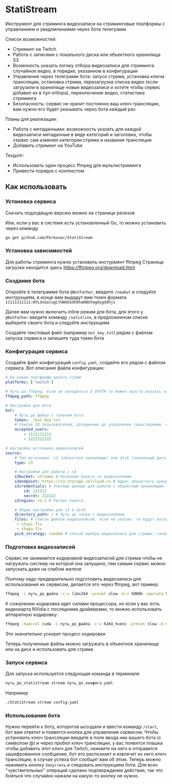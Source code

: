 # StatiStream

Инструмент для стриминга видеозаписи на стриминговые платформы с управлением и уведомлениями через бота телеграмм

Список возможностей:
- Стриминг на Twitch
- Работа с записями с локального диска или объектного хранилища S3
- Возмоность указать логику отбора видеозаписи для стриминга: случайное видео, в порядке, указанном в конфигурации
- Управление через телеграмм бота: запуск стрима, установка ключа трансляции, остановка стрима, перезагрузка списка видео (если загрузили в хранилище новые видеозаписи и хотите чтобы сервис добавил их в пул отбора), переключение видео, статистика стриминга
- Безопасность: сервис не хранит постоянно ваш ключ трансляции, вам нужно его будет указывать через бота каждый раз

Планы для реализации:
- Работа с метаданными: возможность указать для каждой видеозаписи метаданные в виде категорий и заголовка, чтобы сервис сам изменял категории стрима и название трансляции
- Добавить стриминг на YouTube

Техдолг:
- Использовать один процесс ffmpeg для мультистриминга
- Привести порядок с контекстом

## Как использовать

### Установка сервиса

Скачать подходящую версию можно на странице релизов

Или, если у вас в системе есть установленный Go, то можно установить через команду
```bash
go get github.com/Perkovec/StatiStream
```

### Установка зависимостей

Для работы стриминга нужно установить инстурмент ffmpeg
Страница загрузки находится здесь https://ffmpeg.org/download.html

### Создание бота

Откройте в телеграмме бота `@BotFather`, введите `/newbot` и следуйте инструкциям, в конце вам выдадут вам токен формата `11111111111:HYLdsbalugLYGWUGSdhbhaKBUYwgdygddhjs`

Далее вам нужно включить inline режим для бота, для этого у `@BotFather` введите команду `/setinline`, в предложенном списке выберите своего бота и следуйте инструкциям

Создайте текстовый файл (например `bot_key.txt`) рядом с файлом запуска сервиса и запишите туда токен бота

### Конфигурация сервиса

Создайте файл конфигураций `config.yaml`, создайте его рядом с файлом сервиса. Вот описание файла конфигурации:
```yaml
# На какие платформы делать стрим
platforms: ['twitch']

# Путь до ffmpeg, если он находиться в $PATH то можно просто указать название команды для его вызова
ffmpeg_path: ffmpeg

# Настройки для бота
bot:
    # Путь до файла с токеном бота
    token: ./bot_key.txt
    # Список ID пользователей, допущенных до управления трансляциями, свой ID можно узнать у бота @userinfobot
    accepted_users:
        - 1111111111
        - 2222222222

# Настройка источника видеозаписей
source:
    # Тип источника: s3 (объектное хранилище) или disk (локальный диск)
    type: s3

    # Настройки для работы с s3
    s3bucket: streams # Название бакета со видеозапиями
    s3endpoint: https://s3.storage.selcloud.ru # Адрес объектного хранилища
    s3credentials: # Учетные данные для работы с объектным хранилищем
        id: 111111
        secret: 222222
    s3region: ru-1 # Регион бакета

    # Общие настройки для s3 и disk
    directory_path: / # Путь до папки с видеозапиями
    files: # Список файлов видеозаписей, если не указан, то будут воспроизводится все видеозаписи из directory_path
     - chipi.flv
     - chapa.flv
    pick_strategy: random # способ выбора видеозаписи для стрима: random - случайный выбор, seq - в том порядке что указано в files или по дате создания
```

### Подготовка видеозаписей

Сервис не занимается кодировкой видеозаписей для стрима чтобы не нагружать систему на которой она запущено, тем самым сервис можно запускать даже на слабом железе

Поэтому надо предварительно подготовить видеозаписи для использования их сервисом, делается это через ffmpeg, вот пример:
```bash
ffmpeg -i путь_до_файла -c:v libx264 -preset slow -b:v 5000k -maxrate 5000k -bufsize 6000k -vf "format=yuv420p" -g 50 -c:a aac -b:a 128k -ac 2 -ar 44100 выходной_файл.flv
```
К сожалению кодировка идет силами процессора, но если у вас есть видеокарта NVidia с последними драйверами, то можно использовать аппаратную кодировку:
```bash
ffmpeg -hwaccel cuda -i путь_до_файла -c:v h264_hvenc -preset slow -b:v 5000k -maxrate 5000k -bufsize 6000k -vf format=yuv420p -g 50 -c:a aac -b:a 128k -ac 2 -ar 44100 выходной_файл.flv
```
Это значительно ускорит процесс кодировки

Теперь полученные файлы можно загружать в объектное хранилище или на диск и использовать для стрима

### Запуск сервиса

Для запуска используется следующая команда в терминале
```bash
путь_до_statistream stream путь_до_конфига.yaml
```

Например
```bash
./StatiStream stream config.yaml
```

### Использование бота

Нужно перейти к боту, которогов ысоздали и ввести команду `/start`, бот вам ответит и появятся кнопки для управления сервисом. Чтобы установить ключ трансляции введите в поле ввода ник вашего бота (с символом @) и через пробел ключ трансляции, у вас появится плашка чтобы добавить этот ключ для Twitch, нажмите на него и отправится зашифрованное сообщение, бот его распознает и извлечет из него ключ трансляции, в случае успеха бот сообщит вам об этом. Теперь можно нажимать кнопку `Запустить` и следовать инструкциям бота. Для всех "чувствительных" операций сделано подтверждение действия, так что бояться что случайно нажали на какую-то кнопку не нужно.